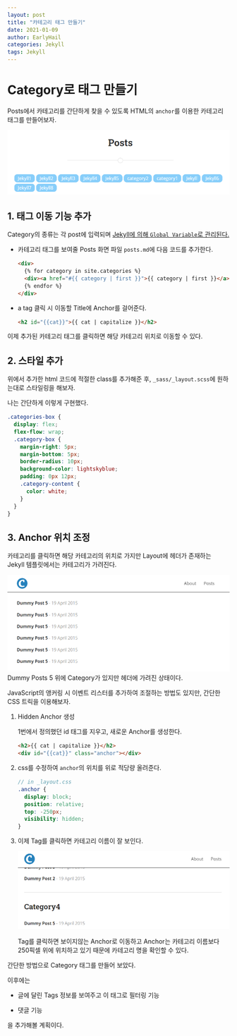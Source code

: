 ```yaml
---
layout: post
title: "카테고리 태그 만들기"
date: 2021-01-09
author: EarlyHail
categories: Jekyll
tags: Jekyll
---
```


# Category로 태그 만들기

Posts에서 카테고리를 간단하게 찾을 수 있도록 HTML의 `anchor`를 이용한 카테고리 태그를 만들어보자.

![Tag](img/tags.png)

## 1. 태그 이동 기능 추가

Category의 종류는 각 post에 입력되며 [Jekyll에 의해 `Global Variable`로 관리된다.](https://jekyllrb.com/docs/variables/)

- 카테고리 태그를 보여줄 Posts 화면 파일 `posts.md`에 다음 코드를 추가한다.

  ```html
  <div>
    {% for category in site.categories %}
    <div><a href="#{{ category | first }}">{{ category | first }}</a></div>
    {% endfor %}
  </div>
  ```

- a tag 클릭 시 이동할 Title에 Anchor를 걸어준다.

  ```html
  <h2 id="{{cat}}">{{ cat | capitalize }}</h2>
  ```

이제 추가된 카테고리 태그를 클릭하면 해당 카테고리 위치로 이동할 수 있다.

## 2. 스타일 추가

위에서 추가한 html 코드에 적절한 class를 추가해준 후, `_sass/_layout.scss`에 원하는대로 스타일링을 해보자.

나는 간단하게 이렇게 구현했다.

```scss
.categories-box {
  display: flex;
  flex-flow: wrap;
  .category-box {
    margin-right: 5px;
    margin-bottom: 5px;
    border-radius: 10px;
    background-color: lightskyblue;
    padding: 0px 12px;
    .category-content {
      color: white;
    }
  }
}
```

## 3. Anchor 위치 조정

카테고리를 클릭하면 해당 카테고리의 위치로 가지만 Layout에 헤더가 존재하는 Jekyll 템플릿에서는 카테고리가 가려진다.

![Hidden-Category](img/hidden-category.png)
Dummy Posts 5 위에 Category가 있지만 헤더에 가려진 상태이다.

JavaScript의 앵커링 시 이벤트 리스터를 추가하여 조절하는 방법도 있지만, 간단한 CSS 트릭을 이용해보자.

1.  Hidden Anchor 생성

    1번에서 정의했던 id 태그를 지우고, 새로운 Anchor를 생성한다.

    ```html
    <h2>{{ cat | capitalize }}</h2>
    <div id="{{cat}}" class="anchor"></div>
    ```

2.  css를 수정하여 `anchor`의 위치를 위로 적당량 올려준다.

    ```scss
    // in _layout.css
    .anchor {
      display: block;
      position: relative;
      top: -250px;
      visibility: hidden;
    }
    ```

3.  이제 Tag를 클릭하면 카테고리 이름이 잘 보인다.

    ![Show-Category](img/show-category.png)

    Tag를 클릭하면 보이지않는 Anchor로 이동하고 Anchor는 카테고리 이름보다 250픽셀 위에 위치하고 있기 때문에 카테고리 명을 확인할 수 있다.

간단한 방법으로 Category 태그를 만들어 보았다.

이후에는

- 글에 달린 Tags 정보를 보여주고 이 태그로 필터링 기능

- 댓글 기능

을 추가해볼 계획이다.
